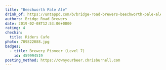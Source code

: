 ```yaml
---
title: "Beechworth Pale Ale"
drink_of: https://untappd.com/b/bridge-road-brewers-beechworth-pale-ale/13726
authors: Bridge Road Brewers
date: 2019-02-08T12:53:06+0000
rating: 4
checkin:
  title: Riders Cafe
photo: 709822088.jpg
badges:
  - title: Brewery Pioneer (Level 7)
    id: 459994519
posting_method: https://ownyourbeer.chrisburnell.com
---
```

